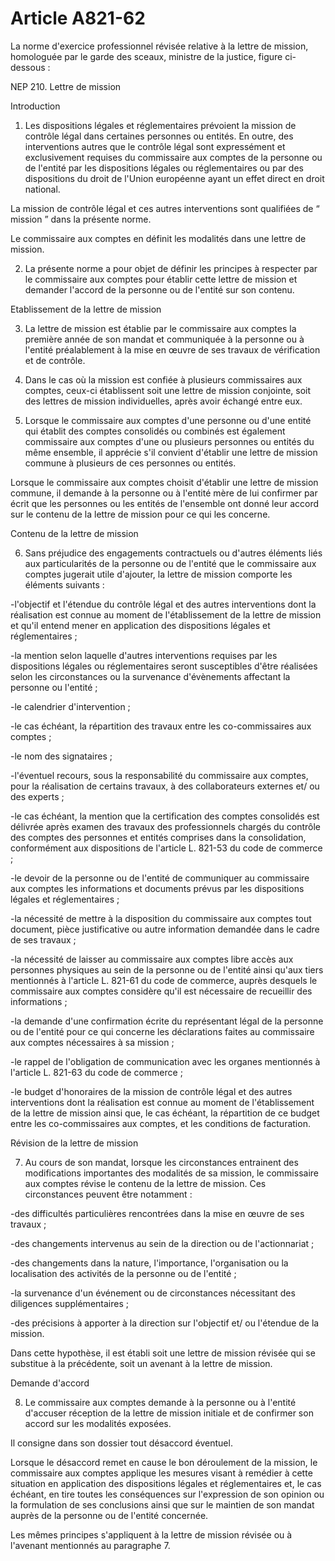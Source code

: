 # Article A821-62

La norme d'exercice professionnel révisée relative à la lettre de mission, homologuée par le garde des sceaux, ministre de la justice, figure ci-dessous :

NEP 210. Lettre de mission

Introduction

1. Les dispositions légales et réglementaires prévoient la mission de contrôle légal dans certaines personnes ou entités. En outre, des interventions autres que le contrôle légal sont expressément et exclusivement requises du commissaire aux comptes de la personne ou de l'entité par les dispositions légales ou réglementaires ou par des dispositions du droit de l'Union européenne ayant un effet direct en droit national.

La mission de contrôle légal et ces autres interventions sont qualifiées de “ mission ” dans la présente norme.

Le commissaire aux comptes en définit les modalités dans une lettre de mission.

2. La présente norme a pour objet de définir les principes à respecter par le commissaire aux comptes pour établir cette lettre de mission et demander l'accord de la personne ou de l'entité sur son contenu.

Etablissement de la lettre de mission

3. La lettre de mission est établie par le commissaire aux comptes la première année de son mandat et communiquée à la personne ou à l'entité préalablement à la mise en œuvre de ses travaux de vérification et de contrôle.

1. Dans le cas où la mission est confiée à plusieurs commissaires aux comptes, ceux-ci établissent soit une lettre de mission conjointe, soit des lettres de mission individuelles, après avoir échangé entre eux.

1. Lorsque le commissaire aux comptes d'une personne ou d'une entité qui établit des comptes consolidés ou combinés est également commissaire aux comptes d'une ou plusieurs personnes ou entités du même ensemble, il apprécie s'il convient d'établir une lettre de mission commune à plusieurs de ces personnes ou entités.

Lorsque le commissaire aux comptes choisit d'établir une lettre de mission commune, il demande à la personne ou à l'entité mère de lui confirmer par écrit que les personnes ou les entités de l'ensemble ont donné leur accord sur le contenu de la lettre de mission pour ce qui les concerne.

Contenu de la lettre de mission

6. Sans préjudice des engagements contractuels ou d'autres éléments liés aux particularités de la personne ou de l'entité que le commissaire aux comptes jugerait utile d'ajouter, la lettre de mission comporte les éléments suivants :

-l'objectif et l'étendue du contrôle légal et des autres interventions dont la réalisation est connue au moment de l'établissement de la lettre de mission et qu'il entend mener en application des dispositions légales et réglementaires ;

-la mention selon laquelle d'autres interventions requises par les dispositions légales ou réglementaires seront susceptibles d'être réalisées selon les circonstances ou la survenance d'évènements affectant la personne ou l'entité ;

-le calendrier d'intervention ;

-le cas échéant, la répartition des travaux entre les co-commissaires aux comptes ;

-le nom des signataires ;

-l'éventuel recours, sous la responsabilité du commissaire aux comptes, pour la réalisation de certains travaux, à des collaborateurs externes et/ ou des experts ;

-le cas échéant, la mention que la certification des comptes consolidés est délivrée après examen des travaux des professionnels chargés du contrôle des comptes des personnes et entités comprises dans la consolidation, conformément aux dispositions de l'article L. 821-53 du code de commerce ;

-le devoir de la personne ou de l'entité de communiquer au commissaire aux comptes les informations et documents prévus par les dispositions légales et réglementaires ;

-la nécessité de mettre à la disposition du commissaire aux comptes tout document, pièce justificative ou autre information demandée dans le cadre de ses travaux ;

-la nécessité de laisser au commissaire aux comptes libre accès aux personnes physiques au sein de la personne ou de l'entité ainsi qu'aux tiers mentionnés à l'article L. 821-61 du code de commerce, auprès desquels le commissaire aux comptes considère qu'il est nécessaire de recueillir des informations ;

-la demande d'une confirmation écrite du représentant légal de la personne ou de l'entité pour ce qui concerne les déclarations faites au commissaire aux comptes nécessaires à sa mission ;

-le rappel de l'obligation de communication avec les organes mentionnés à l'article L. 821-63 du code de commerce ;

-le budget d'honoraires de la mission de contrôle légal et des autres interventions dont la réalisation est connue au moment de l'établissement de la lettre de mission ainsi que, le cas échéant, la répartition de ce budget entre les co-commissaires aux comptes, et les conditions de facturation.

Révision de la lettre de mission

7. Au cours de son mandat, lorsque les circonstances entrainent des modifications importantes des modalités de sa mission, le commissaire aux comptes révise le contenu de la lettre de mission. Ces circonstances peuvent être notamment :

-des difficultés particulières rencontrées dans la mise en œuvre de ses travaux ;

-des changements intervenus au sein de la direction ou de l'actionnariat ;

-des changements dans la nature, l'importance, l'organisation ou la localisation des activités de la personne ou de l'entité ;

-la survenance d'un événement ou de circonstances nécessitant des diligences supplémentaires ;

-des précisions à apporter à la direction sur l'objectif et/ ou l'étendue de la mission.

Dans cette hypothèse, il est établi soit une lettre de mission révisée qui se substitue à la précédente, soit un avenant à la lettre de mission.

Demande d'accord

8. Le commissaire aux comptes demande à la personne ou à l'entité d'accuser réception de la lettre de mission initiale et de confirmer son accord sur les modalités exposées.

Il consigne dans son dossier tout désaccord éventuel.

Lorsque le désaccord remet en cause le bon déroulement de la mission, le commissaire aux comptes applique les mesures visant à remédier à cette situation en application des dispositions légales et réglementaires et, le cas échéant, en tire toutes les conséquences sur l'expression de son opinion ou la formulation de ses conclusions ainsi que sur le maintien de son mandat auprès de la personne ou de l'entité concernée.

Les mêmes principes s'appliquent à la lettre de mission révisée ou à l'avenant mentionnés au paragraphe 7.
